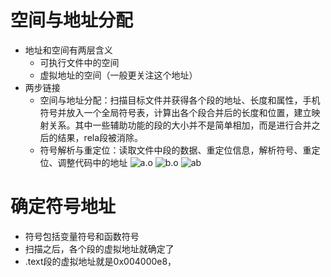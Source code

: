 # 空间与地址分配
- 地址和空间有两层含义
	- 可执行文件中的空间
	- 虚拟地址的空间（一般更关注这个地址）
- 两步链接
	- 空间与地址分配：扫描目标文件并获得各个段的地址、长度和属性，手机符号并放入一个全局符号表，计算出各个段合并后的长度和位置，建立映射关系。其中一些辅助功能的段的大小并不是简单相加，而是进行合并之后的结果，rela段被消除。
	- 符号解析与重定位：读取文件中段的数据、重定位信息，解析符号、重定位、调整代码中的地址
![a.o](a_header.png)
![b.o](b_header.png)
![ab](ab_header.png)
# 确定符号地址
- 符号包括变量符号和函数符号
- 扫描之后，各个段的虚拟地址就确定了
- .text段的虚拟地址就是0x004000e8，























